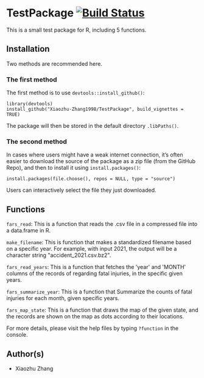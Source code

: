 # TestPackage   [![Build Status](https://travis-ci.org/Xiaozhu-Zhang1998/TestPackage.svg?branch=master)](https://travis-ci.org/Xiaozhu-Zhang1998/TestPackage)
This is a small test package for R, including 5 functions. 

## Installation
Two methods are recommended here.

### The first method
The first method is to use `devtools::install_github()`:
 ```
library(devtools)
install_github("Xiaozhu-Zhang1998/TestPackage", build_vignettes = TRUE)
```
The package will then be stored in the default directory `.libPaths()`. 

### The second method
In cases where users might have a weak internet connection, it’s often easier to download the source of the package as a zip file (from the GitHub Repo), and then to install it using `install.packages()`:
```
install.packages(file.choose(), repos = NULL, type = "source")  
```
Users can interactively select the file they just downloaded.


## Functions
`fars_read`: This is a function that reads the .csv file in a compressed file into a data.frame in R.

`make_filename`: This is function that makes a standardized filename based on a specific year. For example, with input 2021, the output will be a character string "accident_2021.csv.bz2".

`fars_read_years`: This is a function that fetches the 'year' and 'MONTH' columns of the records of regarding fatal injuries, in the specific given years.

`fars_summarize_year`: This is a function that Summarize the counts of fatal injuries for each month, given specific years.

`fars_map_state`: This is a function that draws the map of the given state, and the records are shown on the map as dots according to their locations.

For more details, please visit the help files by typing `?function` in the console.

## Author(s)
- Xiaozhu Zhang

